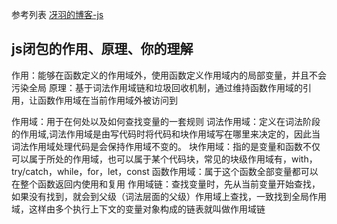 参考列表
[冴羽的博客-js](https://github.com/mqyqingfeng/Blog)



## js闭包的作用、原理、你的理解
作用：能够在函数定义的作用域外，使用函数定义作用域内的局部变量，并且不会污染全局
原理：基于词法作用域链和垃圾回收机制，通过维持函数作用域的引用，让函数作用域在当前作用域外被访问到

作用域：用于在何处以及如何查找变量的一套规则
词法作用域：定义在词法阶段的作用域,词法作用域是由写代码时将代码和块作用域写在哪里来决定的，因此当词法作用域处理代码是会保持作用域不变的。
块作用域：指的是变量和函数不仅可以属于所处的作用域，也可以属于某个代码块，常见的块级作用域有，with，try/catch，while，for，let，const
函数作用域：属于这个函数全部变量都可以在整个函数返回内使用和复用
作用域链：查找变量时，先从当前变量开始查找，如果没有找到，就会到父级（词法层面的父级）作用域上查找，一致找到全局作用域，这样由多个执行上下文的变量对象构成的链表就叫做作用域链
